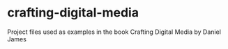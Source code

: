 # crafting-digital-media
Project files used as examples in the book Crafting Digital Media by Daniel James
